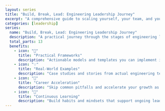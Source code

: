 ```yaml
---
layout: series
title: "Build, Break, Lead: Engineering Leadership Journey"
excerpt: "A comprehensive guide to scaling yourself, your team, and your organization through engineering leadership."
categories: [leadership]
series:
  name: "Build, Break, Lead: Engineering Leadership Journey"
  description: "A practical journey through the stages of engineering leadership, from your first tech lead role to scaling entire organizations. Based on real experiences and proven patterns."
  total_parts: 13
  benefits:
    - icon: "🎯"
      title: "Practical Frameworks"
      description: "Actionable models and templates you can implement immediately in your role."
    - icon: "💡"
      title: "Real-World Examples"
      description: "Case studies and stories from actual engineering teams and leaders."
    - icon: "🚀"
      title: "Career Acceleration"
      description: "Skip common pitfalls and accelerate your growth as an engineering leader."
    - icon: "🔄"
      title: "Continuous Learning"
      description: "Build habits and mindsets that support ongoing leadership development."
---
```

